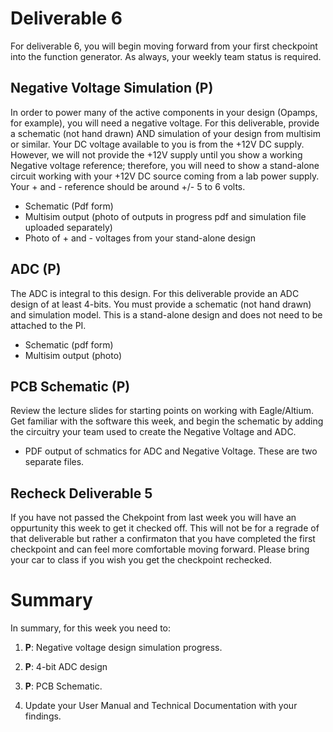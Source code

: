 
# Deliverable 6
For deliverable 6, you will begin moving forward from your first checkpoint into the function generator.  As always, your weekly team status is required.

## Negative Voltage Simulation (P)
In order to power many of the active components in your design (Opamps, for example), you will need a negative voltage.  For this deliverable, provide a schematic (not hand drawn) AND simulation of your design from multisim or similar.  Your DC voltage available to you is from the +12V DC supply.  However, we will not provide the +12V supply until you show a working Negative voltage reference; therefore, you will need to show a stand-alone circuit working with your +12V DC source coming from a lab power supply. Your + and - reference should be around +/- 5 to 6 volts.  
- Schematic (Pdf form)
- Multisim output (photo of outputs in progress pdf and simulation file uploaded separately)
- Photo of + and - voltages from your stand-alone design

## ADC (P)
The ADC is integral to this design.  For this deliverable provide an ADC design of at least 4-bits.  You must provide a schematic (not hand drawn) and simulation model.  This is a stand-alone design and does not need to be attached to the PI.
- Schematic (pdf form)
- Multisim output (photo)

## PCB Schematic (P)
Review the lecture slides for starting points on working with Eagle/Altium. Get familiar with the software this week, and begin the schematic by adding the circuitry your team used to create the Negative Voltage and ADC.
- PDF output of schmatics for ADC and Negative Voltage.  These are two separate files.


## Recheck Deliverable 5
If you have not passed the Chekpoint from last week you will have an oppurtunity this week to get it checked off. This will not be for a regrade of that deliverable but rather a confirmaton that you have completed the first checkpoint and can feel more comfortable moving forward. Please bring your car to class if you wish you get the checkpoint rechecked.


# Summary

In summary, for this week you need to:

1. **P**: Negative voltage design simulation progress.

2. **P**: 4-bit ADC design

3. **P**: PCB Schematic.

4. Update your User Manual and Technical Documentation with your findings.
